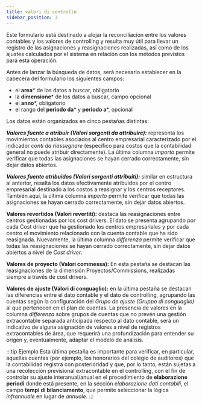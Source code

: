 ```yaml
---
title: valori di controllo
sidebar_position: 3
---
```


Este formulario está destinado a alojar la reconciliación entre los valores contables y los valores de controlling y resulta muy útil para llevar un registro de las asignaciones y reasignaciones realizadas, así como de los ajustes calculados por el sistema en relación con los métodos previstos para esta operación.

Antes de lanzar la búsqueda de datos, será necesario establecer en la cabecera del formulario los siguientes campos:  
- el **area*** de los datos a buscar, obligatorio  
- la **dimensione*** de los datos a buscar, campo opcional  
- el **anno***, obligatorio  
- el rango del **periodo da*** y **periodo a***, opcional  

Los datos están organizados en cinco pestañas distintas:

***Valores fuente a atribuir (Valori sorgenti da attribuire):*** representa los movimientos contables asociados al centro empresarial caracterizado por el indicador *conti da riassegnare* (específico para costos que la contabilidad general no puede atribuir directamente). La última columna *importo* permite verificar que todas las asignaciones se hayan cerrado correctamente, sin dejar datos abiertos.

***Valores fuente atribuidos (Valori sorgenti attribuiti):*** similar en estructura al anterior, resalta los datos efectivamente atribuidos por el centro empresarial destinado a los costos a reasignar y los centros receptores. También aquí, la última columna *importo* permite verificar que todas las asignaciones se hayan cerrado correctamente, sin dejar datos abiertos.

**Valores revertidos (Valori revertiti):** destaca las reasignaciones entre centros gestionadas por los cost drivers. El dato se presenta agrupando por cada Cost driver que ha gestionado los centros empresariales y por cada centro el movimiento relacionado con la cuenta contable que ha sido reasignada. Nuevamente, la última columna *differenza* permite verificar que todas las reasignaciones se hayan cerrado correctamente, sin dejar datos abiertos a nivel de *Cost driver*.

**Valores de proyecto (Valori commessa):** En esta pestaña se destacan las reasignaciones de la dimensión Proyectos/Commissions, realizadas siempre a través de cost drivers.

**Valores de ajuste (Valori di conguaglio):** en la última pestaña se destacan las diferencias entre el dato contable y el dato de controlling, agrupando las cuentas según la configuración del *Grupo de ajuste (Gruppo di conguaglio)* al que pertenecen en el plan de cuentas. La presencia de valores en la columna *differenza* sobre grupos de cuentas que no prevén una gestión extracontable separada anticipada respecto al dato contable, será un indicativo de alguna asignación de valores a nivel de registros extracontables de área, que requerirá una profundización para entender su origen y, eventualmente, adaptar el modelo de análisis.

:::tip Ejemplo
Esta última pestaña es importante para verificar, en particular, aquellas cuentas (por ejemplo, los honorarios del colegio de auditores) que la contabilidad registra con posterioridad y que, por lo tanto, están sujetas a una recolección previsional extracontable en el controlling, con el fin de controlar su ajuste interanual/anual en el procedimiento de **elaborazione periodi** donde está presente, en la sección *elaborazione dati contabili*, el campo **tempi di bilanciamento**, que permite seleccionar la lógica *infrannuale* en lugar de *annuale*.
:::